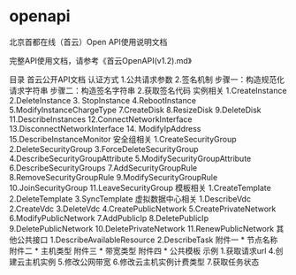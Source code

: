 # openapi
北京首都在线（首云）Open API使用说明文档

完整API使用文档，请参考《首云OpenAPI(v1.2).md》

目录
首云公开API文档
认证方式
1.公共请求参数
2.签名机制
步骤一：构造规范化请求字符串
步骤二：构造签名字符串
2.获取签名代码
实例相关
1.CreateInstance
2.DeleteInstance
3. StopInstance
4.RebootInstance
5.ModifyInstanceChargeType
7.CreateDisk
8.ResizeDisk
9.DeleteDisk
11.DescribeInstances
12.ConnectNetworkInterface
13.DisconnectNetworkInterface
14. ModifyIpAddress
15.DescribeInstanceMonitor
安全组相关
1.CreateSecurityGroup
2.DeleteSecurityGroup
3.ForceDeleteSecurityGroup
4.DescribeSecurityGroupAttribute
5.ModifySecurityGroupAttribute
6.DescribeSecurityGroups
7.AddSecurityGroupRule
8.RemoveSecurityGroupRule
9.ModifySecurityGroupRule
10.JoinSecurityGroup
11.LeaveSecurityGroup
模板相关
1.CreateTemplate
2.DeleteTemplate
3.SyncTemplate
虚拟数据中心相关
1.DescribeVdc
2.CreateVdc
3.DeleteVdc
4.CreatePublicNetwork
5.CreatePrivateNetwork
6.ModifyPublicNetwork
7.AddPublicIp
8.DeletePublicIp
9.DeletePublicNetwork
10.DeletePrivateNetwork
11.RenewPublicNetwork
其他公共接口
1.DescribeAvailableResource
2.DescribeTask
附件一 * 节点名称
附件二 * 主机类型
附件三 * 带宽类型
附件四 * 公共模板
示例
1.获取请求url
4.创建云主机实例
5.修改公网带宽
6.修改云主机实例计费类型
7.获取任务状态
